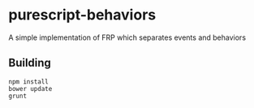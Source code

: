 # purescript-behaviors

A simple implementation of FRP which separates events and behaviors

## Building

```
npm install
bower update
grunt
```
